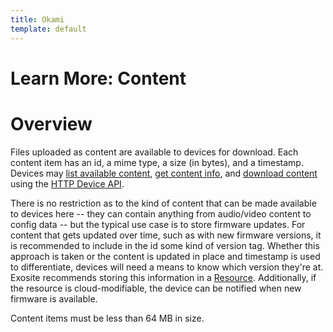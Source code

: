 ```yaml
---
title: Okami
template: default
---
```


# Learn More: Content

# Overview

Files uploaded as content are available to devices for download. Each content
item has an id, a mime type, a size (in bytes), and a timestamp. Devices may
[list available content](/murano/products/device_api/http/#list-available-content),
[get content info](/murano/products/device_api/http/#get-content-info), and
[download content](/murano/products/device_api/http/#download-content) using
the [HTTP Device API](/murano/products/device_api/http/).

There is no restriction as to the kind of content that can be made available to
devices here -- they can contain anything from audio/video content to config
data -- but the typical use case is to store firmware updates. For content that
gets updated over time, such as with new firmware versions, it is recommended
to include in the id some kind of version tag. Whether this approach is taken
or the content is updated in place and timestamp is used to differentiate,
devices will need a means to know which version they're at. Exosite recommends
storing this information in a [Resource](/okami/learn-more-resources/).
Additionally, if the resource is cloud-modifiable, the device can be notified
when new firmware is available.

Content items must be less than 64 MB in size.
